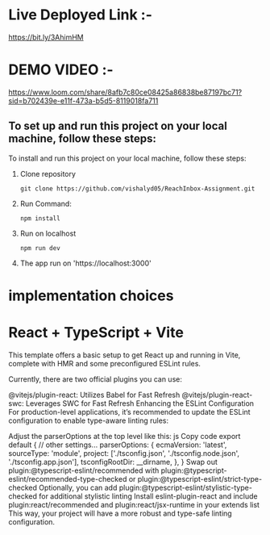 # Live Deployed Link :-
https://bit.ly/3AhimHM


# DEMO VIDEO :-
 https://www.loom.com/share/8afb7c80ce08425a86838be87197bc71?sid=b702439e-e11f-473a-b5d5-8119018fa711 


## To set up and run this project on your local machine, follow these steps:


To install and run this project on your local machine, follow these steps:

1. Clone repository
   ```
   git clone https://github.com/vishalyd05/ReachInbox-Assignment.git
   ```
2. Run Command:
   ```
   npm install
   ```
3. Run on localhost
   ```
   npm run dev
   ```
4. The app run on 'https://localhost:3000'


# implementation choices

# React + TypeScript + Vite
This template offers a basic setup to get React up and running in Vite, complete with HMR and some preconfigured ESLint rules.

Currently, there are two official plugins you can use:

@vitejs/plugin-react: Utilizes Babel for Fast Refresh
@vitejs/plugin-react-swc: Leverages SWC for Fast Refresh
Enhancing the ESLint Configuration
For production-level applications, it’s recommended to update the ESLint configuration to enable type-aware linting rules:

Adjust the parserOptions at the top level like this:
js
Copy code
export default {
  // other settings...
  parserOptions: {
    ecmaVersion: 'latest',
    sourceType: 'module',
    project: ['./tsconfig.json', './tsconfig.node.json', './tsconfig.app.json'],
    tsconfigRootDir: __dirname,
  },
}
Swap out plugin:@typescript-eslint/recommended with plugin:@typescript-eslint/recommended-type-checked or plugin:@typescript-eslint/strict-type-checked
Optionally, you can add plugin:@typescript-eslint/stylistic-type-checked for additional stylistic linting
Install eslint-plugin-react and include plugin:react/recommended and plugin:react/jsx-runtime in your extends list
This way, your project will have a more robust and type-safe linting configuration.









